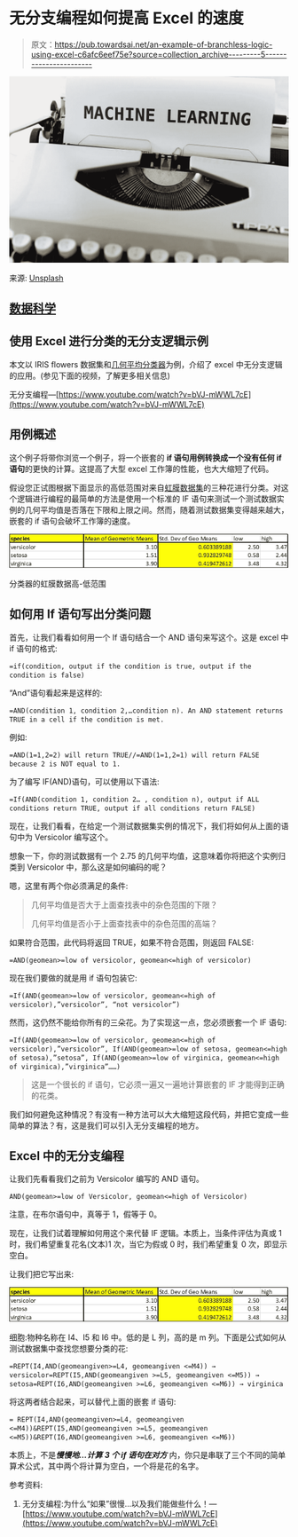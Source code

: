 # 无分支编程如何提高 Excel 的速度

> 原文：<https://pub.towardsai.net/an-example-of-branchless-logic-using-excel-c6afc6eef75e?source=collection_archive---------5----------------------->

![](img/f062800fc3f1fd90098c02c23901ebb7.png)

来源: [Unsplash](https://unsplash.com)

## [数据科学](https://towardsai.net/p/category/data-science)

## 使用 Excel 进行分类的无分支逻辑示例

本文以 IRIS flowers 数据集和[几何平均分类器](https://medium.com/towards-artificial-intelligence/geometric-mean-classifier-for-iris-dataset-ed83209f54f3)为例，介绍了 excel 中无分支逻辑的应用。(参见下面的视频，了解更多相关信息)

无分支编程—[https://www.youtube.com/watch?v=bVJ-mWWL7cE](https://www.youtube.com/watch?v=bVJ-mWWL7cE)

## 用例概述

这个例子将带你浏览一个例子，将一个嵌套的 **if 语句用例转换成一个没有任何 if 语句**的更快的计算。这提高了大型 excel 工作簿的性能，也大大缩短了代码。

假设您正试图根据下面显示的高低范围对来自[虹膜数据集](https://en.wikipedia.org/wiki/Iris_flower_data_set)的三种花进行分类。对这个逻辑进行编程的最简单的方法是使用一个标准的 IF 语句来测试一个测试数据实例的几何平均值是否落在下限和上限之间。然而，随着测试数据集变得越来越大，嵌套的 if 语句会破坏工作簿的速度。

![](img/1c53c82ddaf4ce93dde62ab6f3b54e69.png)

分类器的虹膜数据高-低范围

## 如何用 If 语句写出分类问题

首先，让我们看看如何用一个 If 语句结合一个 AND 语句来写这个。这是 excel 中 if 语句的格式:

```
=if(condition, output if the condition is true, output if the condition is false)
```

“And”语句看起来是这样的:

```
=AND(condition 1, condition 2,…condition n). An AND statement returns TRUE in a cell if the condition is met.
```

例如:

```
=AND(1=1,2=2) will return TRUE//=AND(1=1,2=1) will return FALSE because 2 is NOT equal to 1.
```

为了编写 IF(AND)语句，可以使用以下语法:

```
=If(AND(condition 1, condition 2… , condition n), output if ALL conditions return TRUE, output if all conditions return FALSE)
```

现在，让我们看看，在给定一个测试数据集实例的情况下，我们将如何从上面的语句中为 Versicolor 编写这个。

想象一下，你的测试数据有一个 2.75 的几何平均值，这意味着你将把这个实例归类到 Versicolor 中，那么这是如何编码的呢？

嗯，这里有两个你必须满足的条件:

> 几何平均值是否大于上面查找表中的杂色范围的下限？
> 
> 几何平均值是否小于上面查找表中的杂色范围的高端？

如果符合范围，此代码将返回 TRUE，如果不符合范围，则返回 FALSE:

```
=AND(geomean>=low of versicolor, geomean<=high of versicolor)
```

现在我们要做的就是用 if 语句包装它:

```
=If(AND(geomean>=low of versicolor, geomean<=high of versicolor),”versicolor”, “not versicolor”)
```

然而，这仍然不能给你所有的三朵花。为了实现这一点，您必须嵌套一个 IF 语句:

```
=If(AND(geomean>=low of versicolor, geomean<=high of versicolor),”versicolor”, If(AND(geomean>=low of setosa, geomean<=high of setosa),”setosa”, If(AND(geomean>=low of virginica, geomean<=high of virginica),”virginica”……)
```

> 这是一个很长的 if 语句，它必须一遍又一遍地计算嵌套的 IF 才能得到正确的花类。

我们如何避免这种情况？有没有一种方法可以大大缩短这段代码，并把它变成一些简单的算法？有，这是我们可以引入无分支编程的地方。

## Excel 中的无分支编程

让我们先看看我们之前为 Versicolor 编写的 AND 语句。

```
AND(geomean>=low of Versicolor, geomean<=high of Versicolor)
```

注意，在布尔语句中，真等于 1，假等于 0。

现在，让我们试着理解如何用这个来代替 IF 逻辑。本质上，当条件评估为真或 1 时，我们希望重复花名(文本)1 次，当它为假或 0 时，我们希望重复 0 次，即显示空白。

让我们把它写出来:

![](img/1c53c82ddaf4ce93dde62ab6f3b54e69.png)

细胞:物种名称在 I4、I5 和 I6 中。低的是 L 列，高的是 m 列。下面是公式如何从测试数据集中查找您想要分类的花:

```
=REPT(I4,AND(geomeangiven>=L4, geomeangiven <=M4)) → versicolor=REPT(I5,AND(geomeangiven >=L5, geomeangiven <=M5)) → setosa=REPT(I6,AND(geomeangiven >=L6, geomeangiven <=M6)) → virginica
```

将这两者结合起来，可以替代上面的嵌套 if 语句:

```
= REPT(I4,AND(geomeangiven>=L4, geomeangiven <=M4))&REPT(I5,AND(geomeangiven >=L5, geomeangiven <=M5))&REPT(I6,AND(geomeangiven >=L6, geomeangiven <=M6))
```

本质上，不是***慢慢地…计算*** ***3 个 if 语句在对方*** 内，你只是串联了三个不同的简单算术公式，其中两个将计算为空白，一个将是花的名字。

参考资料:

1.  无分支编程:为什么“如果”很慢...以及我们能做些什么！—[https://www.youtube.com/watch?v=bVJ-mWWL7cE](https://www.youtube.com/watch?v=bVJ-mWWL7cE)